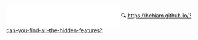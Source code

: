 <img align="center" src="header.svg" width="300" height="60" alt="Hi there!" onerror="this.style.display='none'"/> 🔍 <https://hchiam.github.io/?can-you-find-all-the-hidden-features?>

<!-- Hi there! 🔍 <https://hchiam.github.io/?can-you-find-all-the-hidden-features?> -->

<!-- <a href="https://hchiam.github.io/?can-you-find-all-the-hidden-features?">
  <img align="center" src="header.svg" width="400" height="60" alt="" onerror="this.style.display='none'"/>
</a> -->

<!--
**hchiam/hchiam** is a ✨ _special_ ✨ repository because its `README.md` (this file) appears on your GitHub profile.

Here are some ideas to get you started:

- 🔭 I’m currently working on ...
- 🌱 I’m currently learning ...
- 👯 I’m looking to collaborate on ...
- 🤔 I’m looking for help with ...
- 💬 Ask me about ...
- 📫 How to reach me: ...
- 😄 Pronouns: ...
- ⚡ Fun fact: ...
-->
